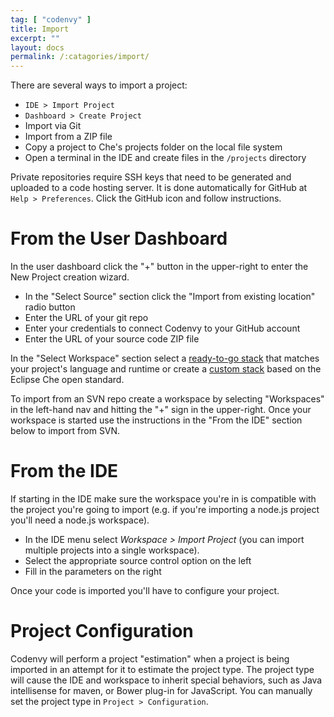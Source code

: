 ```yaml
---
tag: [ "codenvy" ]
title: Import
excerpt: ""
layout: docs
permalink: /:catagories/import/
---
```

There are several ways to import a project:
* `IDE > Import Project`
* `Dashboard > Create Project`
* Import via Git
* Import from a ZIP file
* Copy a project to Che's projects folder on the local file system
* Open a terminal in the IDE and create files in the `/projects` directory

Private repositories require SSH keys that need to be generated and uploaded to a code hosting server. It is done automatically for GitHub at `Help > Preferences`. Click the GitHub icon and follow instructions.
# From the User Dashboard  
In the user dashboard click the "+" button in the upper-right to enter the New Project creation wizard.
* In the "Select Source" section click the "Import from existing location" radio button
* Enter the URL of your git repo
* Enter your credentials to connect Codenvy to your GitHub account
* Enter the URL of your source code ZIP file

In the "Select Workspace" section select a [ready-to-go stack](../../docs/stacks#section-ready-to-go-stacks) that matches your project's language and runtime or create a [custom stack](../../docs/stacks#custom-stacks-for-che) based on the Eclipse Che open standard.

To import from an SVN repo create a workspace by selecting "Workspaces" in the left-hand nav and hitting the "+" sign in the upper-right. Once your workspace is started use the instructions in the "From the IDE" section below to import from SVN.
# From the IDE  
If starting in the IDE make sure the workspace you're in is compatible with the project you're going to import (e.g. if you're importing a node.js project you'll need a node.js workspace).
* In the IDE menu select *Workspace > Import Project* (you can import multiple projects into a single workspace).
* Select the appropriate source control option on the left
* Fill in the parameters on the right

Once your code is imported you'll have to configure your project.


# Project Configuration  
Codenvy will perform a project "estimation" when a project is being imported in an attempt for it to estimate the project type. The project type will cause the IDE and workspace to inherit special behaviors, such as Java intellisense for maven, or Bower plug-in for JavaScript. You can manually set the project type in `Project > Configuration`.

